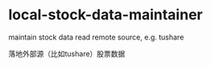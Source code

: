 # local-stock-data-maintainer
maintain stock data read remote source, e.g. tushare

落地外部源（比如tushare）股票数据
